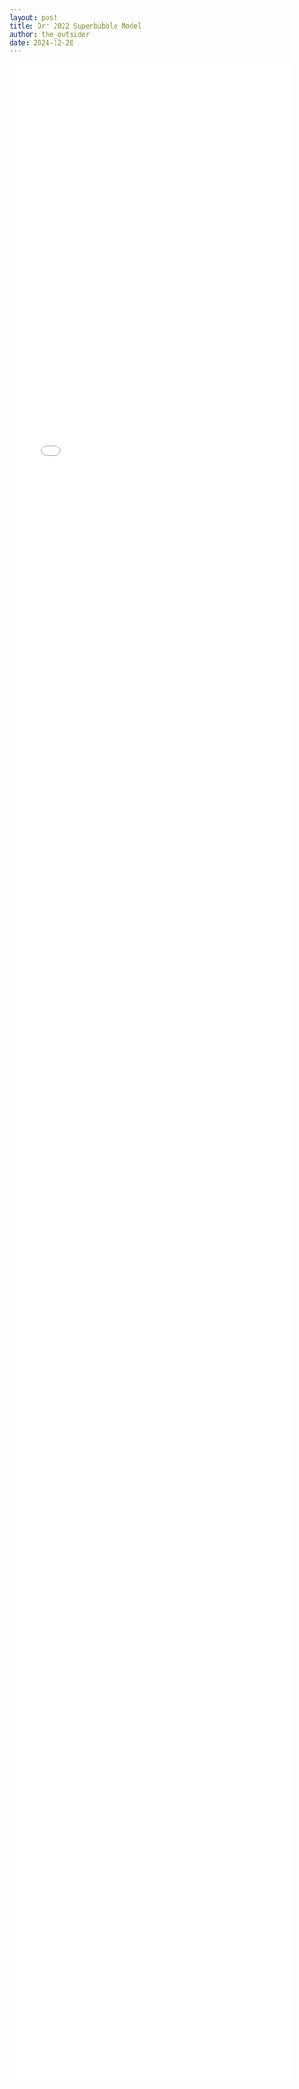 ```yaml
---
layout: post
title: Orr 2022 Superbubble Model
author: the_outsider
date: 2024-12-20
---
```

<div style="width: 100%; overflow: auto; -webkit-overflow-scrolling: touch;">
  <iframe 
    src="/assets/post_pdf/Orr_et_al_2022_Superbubble_Model.pdf" 
    style="width: 100%; min-height: 90vh; border: none;"
    allowfullscreen
  >
  </iframe>
</div>